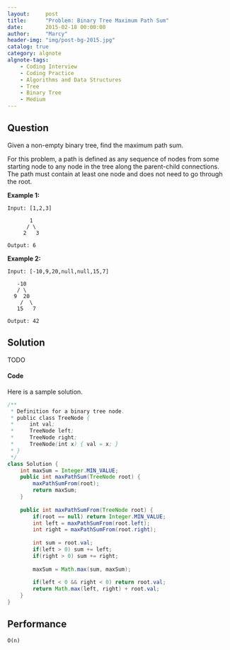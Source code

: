 ```yaml
---
layout:     post
title:      "Problem: Binary Tree Maximum Path Sum"
date:       2015-02-18 00:00:00
author:     "Marcy"
header-img: "img/post-bg-2015.jpg"
catalog: true
category: algnote
algnote-tags:
    - Coding Interview
    - Coding Practice
    - Algorithms and Data Structures
    - Tree
    - Binary Tree
    - Medium
---
```


## Question

Given a non-empty binary tree, find the maximum path sum.

For this problem, a path is defined as any sequence of nodes from some starting node to any node in the tree along the parent-child connections. The path must contain at least one node and does not need to go through the root.

**Example 1:**
```
Input: [1,2,3]

       1
      / \
     2   3

Output: 6
```

**Example 2:**
```
Input: [-10,9,20,null,null,15,7]

   -10
   / \
  9  20
    /  \
   15   7

Output: 42
```

## Solution

TODO

#### Code

Here is a sample solution.

```java
/**
 * Definition for a binary tree node.
 * public class TreeNode {
 *     int val;
 *     TreeNode left;
 *     TreeNode right;
 *     TreeNode(int x) { val = x; }
 * }
 */
class Solution {
    int maxSum = Integer.MIN_VALUE;
    public int maxPathSum(TreeNode root) {
        maxPathSumFrom(root);
        return maxSum;
    }
    
    public int maxPathSumFrom(TreeNode root) {
        if(root == null) return Integer.MIN_VALUE;
        int left = maxPathSumFrom(root.left);
        int right = maxPathSumFrom(root.right);
        
        int sum = root.val;
        if(left > 0) sum += left;
        if(right > 0) sum += right;
        
        maxSum = Math.max(sum, maxSum);
        
        if(left < 0 && right < 0) return root.val;
        return Math.max(left, right) + root.val;
    }
}
```

## Performance
`O(n)`
